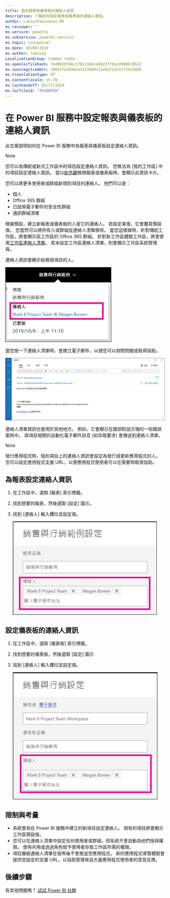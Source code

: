 ```yaml
---
title: 設定報表與儀表板的連絡人資訊
description: 了解如何設定報表與儀表板的連絡人資訊。
author: LukaszPawlowski-MS
ms.reviewer: ''
ms.service: powerbi
ms.subservice: powerbi-service
ms.topic: conceptual
ms.date: 10/08/2019
ms.author: lukaszp
LocalizationGroup: Common tasks
ms.openlocfilehash: 7ed0920f66c178c23e6c4db22ff6acd998619522
ms.sourcegitcommit: 3d6b27e3936e451339d8c11e9af1a72c725a5668
ms.translationtype: HT
ms.contentlocale: zh-TW
ms.lasthandoff: 01/17/2020
ms.locfileid: "76160550"
---
```

# <a name="set-contact-information-for-reports-and-dashboards-in-the-power-bi-service"></a>在 Power BI 服務中設定報表與儀表板的連絡人資訊
此文章說明如何在 Power BI 服務中為報表與儀表板設定連絡人資訊。

> [!NOTE]
> 您可以為傳統或新式工作區中的項目設定連絡人資訊。 您無法為 [我的工作區] 中的項目設定連絡人資訊。 當以[新外觀](service-new-look.md)檢視報表或儀表板時，會顯示此資訊卡片。

您可以將更多使用者或群組新增到項目的連絡人。 他們可以是：
* 個人
* Office 365 群組
* 已啟用電子郵件的安全性群組
* 通訊群組清單

根據預設，建立新報表或儀表板的人是它的連絡人。 若設定某值，它會覆寫預設值。 您當然可以將所有人或群組從連絡人清單移除。 當您這樣做時，針對傳統工作區，將會顯示該工作區的 Office 365 群組。 針對新工作區體驗工作區，將會使用[工作區連絡人清單](service-create-the-new-workspaces.md#workspace-contact-list)。 若未設定工作區連絡人清單，則會顯示工作區系統管理員。

連絡人資訊會顯示給檢視項目的人。 

 ![服務報表連絡人](media/service-item-contact/service-report-contact.png)

當您按一下連絡人清單時，會建立電子郵件，以便您可以詢問問題或取得協助。 

 ![服務連絡人電子郵件](media/service-item-contact/service-contact-email.png)
 
連絡人清單資訊也會用於其他地方。 例如，它會顯示在錯誤對話方塊的一些錯誤案例中。 與項目相關的自動化電子郵件訊息 (如存取要求) 會傳送到連絡人清單。 

> [!NOTE]
> 發行應用程式時，個別項目上的連絡人資訊會設定為發行或更新應用程式的人。 您可以設定應用程式支援 URL，以便應用程式使用者可以在需要時取得協助。

## <a name="set-contact-information-for-a-report"></a>為報表設定連絡人資訊
1. 在工作區中，選取 [報表]  索引標籤。
2. 找到想要的報表，然後選取 [設定]  圖示。
3. 找到 [連絡人]  輸入欄位並設定值。

     ![服務報表連絡人設定](media/service-item-contact/service-report-contact-setting.png)

## <a name="set-contact-information-for-a-dashboard"></a>設定儀表板的連絡人資訊
1. 在工作區中，選取 [儀表板]  索引標籤。
2. 找到想要的儀表板，然後選取 [設定]  圖示
3. 找到 [連絡人]  輸入欄位並設定值。

     ![服務儀表板連絡人設定](media/service-item-contact/service-dashboard-contact-setting.png)

## <a name="limitations-and-considerations"></a>限制與考量
* 系統會為在 Power BI 服務中建立的新項目設定連絡人。 現有的項目將會顯示工作區預設值。
* 您可以在連絡人清單中設定任何使用者或群組，但系統不會自動為他們授與權限。 使用共用或透過角色賦予使用者存取工作區所需的權限。 
* 項目層級連絡人清單在發佈後不會推送至應用程式。 新的應用程式導覽體驗會提供您設定的支援 URL，以協助管理來自大量應用程式使用者的意見反應。


## <a name="next-steps"></a>後續步驟

有其他問題嗎？ [試試 Power BI 社群](https://community.powerbi.com/)
